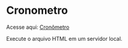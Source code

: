 # Cronometro
 Acesse aqui: <a href="https://rafael-dutra-create.github.io/Cronometro/cronometro" target="_blank" >Cronômetro</a>

Execute o arquivo HTML em um servidor local.
